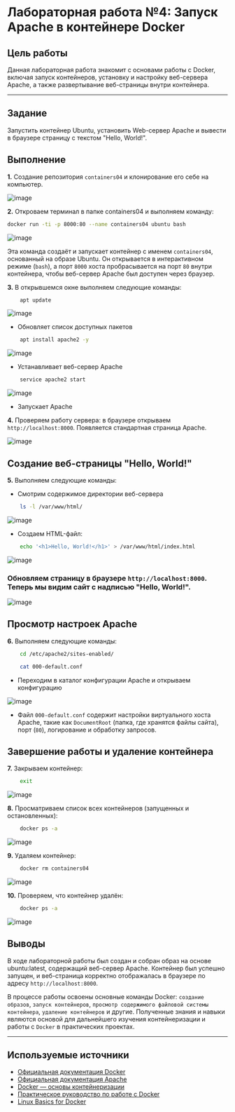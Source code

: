 # Лабораторная работа №4: Запуск Apache в контейнере Docker

## Цель работы

Данная лабораторная работа знакомит с основами работы с Docker, включая запуск контейнеров, установку и настройку веб-сервера Apache, а также развертывание веб-страницы внутри контейнера.

---

## Задание

Запустить контейнер Ubuntu, установить Web-сервер Apache и вывести в браузере страницу с текстом "Hello, World!".

## Выполнение

**1.** Создание репозитория `containers04` и клонирование его себе на компьютер.

![image](https://i.imgur.com/hIRcBX5.png)

**2.** Откроваем терминал в папке containers04 и выполняем команду:

```sh
docker run -ti -p 8000:80 --name containers04 ubuntu bash
```

![image](https://i.imgur.com/F4p3LIV.png)

Эта команда создаёт и запускает контейнер с именем `containers04`, основанный на образе Ubuntu. Он открывается в интерактивном режиме (`bash`), а порт `8000` хоста пробрасывается на порт `80` внутри контейнера, чтобы веб-сервер Apache был доступен через браузер.

**3.** В открывшемся окне выполняем следующие команды:

```sh
    apt update
```

![image](https://i.imgur.com/nWFVSxQ.png)

- Обновляет список доступных пакетов

```sh
    apt install apache2 -y
```

![image](https://i.imgur.com/P4t5qAq.png)

- Устанавливает веб-сервер Apache

```sh
    service apache2 start
```

![image](https://i.imgur.com/cjx1UcM.png)

- Запускает Apache

**4.** Проверяем работу сервера: в браузере открываем `http://localhost:8000`. Появляется стандартная страница Apache.

![image](https://i.imgur.com/63Xv49R.png)

## Создание веб-страницы "Hello, World!"

**5.** Выполняем следующие команды:

- Смотрим содержимое директории веб-сервера

```sh
    ls -l /var/www/html/
```

![image](https://i.imgur.com/7FElvd3.png)

- Создаем HTML-файл:

```sh
    echo '<h1>Hello, World!</h1>' > /var/www/html/index.html
```

![image](https://i.imgur.com/NLiieaZ.png)


### Обновляем страницу в браузере `http://localhost:8000`. Теперь мы видим сайт с надписью "Hello, World!".

![image](https://i.imgur.com/7CdlulA.png)

## Просмотр настроек Apache

**6.** Выполняем следующие команды:

```sh
    cd /etc/apache2/sites-enabled/
```

```sh
    cat 000-default.conf
```

- Переходим в каталог конфигурации Apache и открываем конфигурацию

![image](https://i.imgur.com/5UQozga.png)

- Файл `000-default.conf` содержит настройки виртуального хоста Apache, такие как `DocumentRoot` (папка, где хранятся файлы сайта), порт (`80`), логирование и обработку запросов.

## Завершение работы и удаление контейнера

**7.** Закрываем контейнер:

```sh
    exit
```

![image](https://i.imgur.com/rkO3fxY.png)

**8.** Просматриваем список всех контейнеров (запущенных и остановленных):

```sh
    docker ps -a
```

![image](https://i.imgur.com/iG0aTLh.png)

**9.** Удаляем контейнер:

```sh
    docker rm containers04
```

![image](https://i.imgur.com/kt0XPRk.png)

**10.** Проверяем, что контейнер удалён:

```sh
    docker ps -a
```

![image](https://i.imgur.com/W8GFiKc.png)

## Выводы

В ходе лабораторной работы был создан и собран образ на основе ubuntu:latest, содержащий веб-сервер Apache. Контейнер был успешно запущен, и веб-страница корректно отображалась в браузере по адресу `http://localhost:8000`.

В процессе работы освоены основные команды Docker: `создание образов`, `запуск контейнеров`, `просмотр содержимого файловой системы контейнера`, `удаление контейнеров` и другие. Полученные знания и навыки являются основой для дальнейшего изучения контейнеризации и работы с `Docker` в практических проектах.

---

## Используемые источники

- [Официальная документация Docker](https://docs.docker.com/)
- [Официальная документация Apache](https://httpd.apache.org/docs/)
- [Docker — основы контейнеризации](https://opensource.com/resources/what-docker)
- [Практическое руководство по работе с Docker](https://www.baeldung.com/docker)
- [Linux Basics for Docker](https://linuxize.com/post/how-to-use-docker-on-linux/)